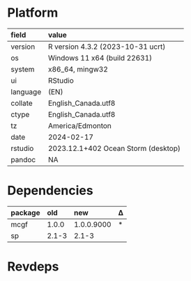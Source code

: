 # Platform

|field    |value                               |
|:--------|:-----------------------------------|
|version  |R version 4.3.2 (2023-10-31 ucrt)   |
|os       |Windows 11 x64 (build 22631)        |
|system   |x86_64, mingw32                     |
|ui       |RStudio                             |
|language |(EN)                                |
|collate  |English_Canada.utf8                 |
|ctype    |English_Canada.utf8                 |
|tz       |America/Edmonton                    |
|date     |2024-02-17                          |
|rstudio  |2023.12.1+402 Ocean Storm (desktop) |
|pandoc   |NA                                  |

# Dependencies

|package |old   |new        |Δ  |
|:-------|:-----|:----------|:--|
|mcgf    |1.0.0 |1.0.0.9000 |*  |
|sp      |2.1-3 |2.1-3      |   |

# Revdeps

